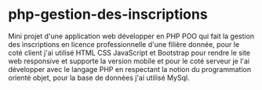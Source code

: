 # php-gestion-des-inscriptions
Mini projet d'une application web développer  en PHP POO qui fait la gestion des inscriptions en licence professionnelle d'une filière donnée, pour le coté client j'ai utilisé HTML CSS JavaScript et Bootstrap pour rendre le site web responsive et supporte la version mobile et pour le coté serveur je l'ai développer avec le langage PHP en respectant la notion du programmation orienté objet, pour la base de données j'ai utilisé MySql.
